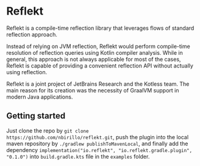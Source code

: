 # Reflekt

Reflekt is a compile-time reflection library that leverages flows of standard reflection approach.

Instead of relying on JVM reflection, Reflekt would perform compile-time resolution of reflection
queries using Kotlin compiler analysis. While in general, this approach is not always applicable for
most of the cases, Reflekt is capable of providing a convenient reflection API without actually
using reflection.

Reflekt is a joint project of JetBrains Research and the Kotless team. The main reason for its
creation was the necessity of GraalVM support in modern Java applications.


## Getting started

Just clone the repo by `git clone https://github.com/nbirillo/reflekt.git`, 
push the plugin into the local maven repository by `./gradlew publishToMavenLocal`, and finally 
add the dependency `implementation("io.reflekt", "io.reflekt.gradle.plugin", "0.1.0")` 
into `build.gradle.kts` file in the `examples` folder.
